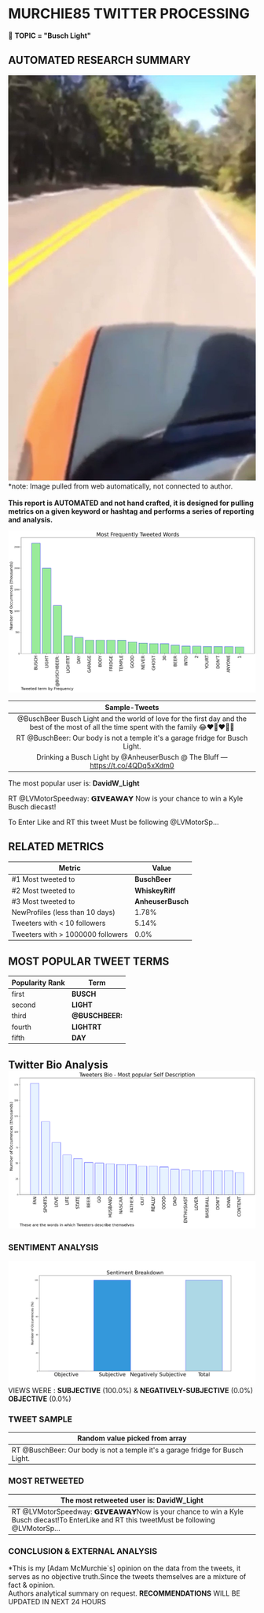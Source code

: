 # MURCHIE85 TWITTER PROCESSING 
&#x1F34E; **TOPIC = "Busch Light"**

## AUTOMATED RESEARCH SUMMARY

![image](assets/2022-09-09hashtagImage.png)*note: Image pulled from web automatically, not connected to author.
<br></br>
<b> This report is AUTOMATED and not hand crafted, it is designed for pulling metrics on a given keyword or hashtag and performs a series of reporting and analysis.</b>



![image](assets/2022-09-09TWEETS.png)



|                **Sample-Tweets**        |
| :-------------: |
| @BuschBeer Busch Light and the world of love for the first day and the best of the most of all the time spent with the family 😂❤️🍻❤️🍻😂 |
| RT @BuschBeer: Our body is not a temple it's a garage fridge for Busch Light. |
| Drinking a Busch Light by @AnheuserBusch @ The Bluff — https://t.co/4QDq5xXdm0 |

The most popular user is: **DavidW_Light**
<div class="alert alert-block alert-danger"> RT @LVMotorSpeedway: 𝗚𝗜𝗩𝗘𝗔𝗪𝗔𝗬
Now is your chance to win a Kyle Busch diecast!

To Enter
Like and RT this tweet
Must be following @LVMotorSp…</div>

## RELATED METRICS<br>
| Metric | Value |
| ------------- | ------------- |
| #1 Most tweeted to  | **BuschBeer** |
| #2 Most tweeted to  | **WhiskeyRiff** |
| #3 Most tweeted to  | **AnheuserBusch** |
| NewProfiles (less than 10 days) | 1.78%  |
| Tweeters with < 10 followers  | 5.14%|
| Tweeters with > 1000000 followers  | 0.0%  |



## MOST POPULAR TWEET TERMS 


| Popularity Rank  | Term |
| ------------- | ------------- |
| first  | **BUSCH**  |
| second  | **LIGHT**  |
| third  | **@BUSCHBEER:** |
| fourth  | **LIGHTRT**  |
| fifth  | **DAY**  |


## Twitter Bio Analysis![image](assets/2022-09-09BIO.png)
### SENTIMENT ANALYSIS
![image](assets/2022-09-09sentiment.png)
VIEWS WERE : **SUBJECTIVE**  (100.0%) & **NEGATIVELY-SUBJECTIVE** (0.0%) **OBJECTIVE** (0.0%)

### TWEET SAMPLE 
| Random value picked from array |
| ------------- |
|RT @BuschBeer: Our body is not a temple it's a garage fridge for Busch Light. |

### MOST RETWEETED 

| The most retweeted user is: **DavidW_Light**  |
| ------------- |
| RT @LVMotorSpeedway: 𝗚𝗜𝗩𝗘𝗔𝗪𝗔𝗬Now is your chance to win a Kyle Busch diecast!To EnterLike and RT this tweetMust be following @LVMotorSp… |

### CONCLUSION & EXTERNAL ANALYSIS

*This is my [Adam McMurchie`s] opinion on the data from the tweets, it serves as no objective truth.Since the tweets themselves are a mixture of fact & opinion.<br>
Authors analytical summary on request.
**RECOMMENDATIONS** WILL BE UPDATED IN NEXT  24 HOURS <br>